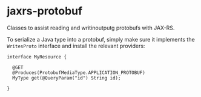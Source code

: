 # jaxrs-protobuf

Classes to assist reading and writinoutputg protobufs with JAX-RS.

To serialize a Java type into a protobuf, simply make sure it implements the `WritesProto` interface and install the relevant providers:

```
interface MyResource {

  @GET
  @Produces(ProtobufMediaType.APPLICATION_PROTOBUF)
  MyType get(@QueryParam("id") String id);

}
```
